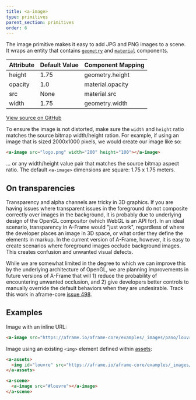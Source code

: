 ```yaml
---
title: <a-image>
type: primitives
parent_section: primitives
order: 6
---
```


The image primitive makes it easy to add JPG and PNG images to a scene. It wraps an entity that contains [`geometry`](../components/geometry.html) and [`material`](../components/material.html) components.

| Attribute | Default Value  | Component Mapping |
| --------- | -------------- | ----------------- |
| height    | 1.75           | geometry.height   |
| opacity   | 1.0            | material.opacity  |
| src       | None           | material.src      |
| width     | 1.75           | geometry.width    |

[View source on GitHub](https://github.com/aframevr/aframe/blob/master/elements/templates/a-image.html)

To ensure the image is not distorted, make sure the `width` and `height` ratio matches the source bitmap width/height ration. For example, if using an image that is sized 2000x1000 pixels, we would create our image like so:

```html
<a-image src="logo.png" width="200" height="100"></a-image>
```
... or any width/height value pair that matches the source bitmap aspect ratio. The default `<a-image>` dimensions are square: 1.75 x 1.75 meters.

## On transparencies

Transparency and alpha channels are tricky in 3D graphics. If you are having issues where transparent issues in the foreground do not composite correctly over images in the background, it is probably due to underlying design of the OpenGL compositor (which WebGL is an API for). In an ideal scenario, transparency in A-Frame would "just work", regardless of where the developer places an image in 3D space, or what order they define the elements in markup. In the current version of A-Frame, however, it is easy to create scenarios where foreground images occlude background images. This creates confusion and unwanted visual defects.

While we are somewhat limited in the degree to which we can improve this by the underlying architecture of OpenGL, we are planning improvements in future versions of A-Frame that will 1) reduce the probability of encountering unwanted occlusion, and 2) give developers better controls to manually override the default behaviors when they are undesirable. Track this work in aframe-core [issue 498](https://github.com/aframevr/aframe-core/issues/498).

## Examples

Image with an inline URL:

```html
<a-image src="https://aframe.io/aframe-core/examples/_images/pano/louvre.jpg"></a-image>
```

Image using an existing `<img>` element defined within [assets](../core/assets.html):

```html
<a-assets>
  <img id="louvre" src="https://aframe.io/aframe-core/examples/_images/pano/louvre.jpg">
</a-assets>

<a-scene>
  <a-image src="#louvre"></a-image>
</a-scene>
```
